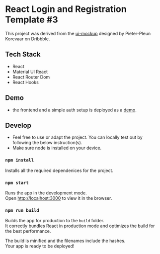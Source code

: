 # React Login and Registration Template #3

This project was derived from the [ui-mockup](https://dribbble.com/shots/14019613-Sign-up-form) designed by Pieter-Pleun Korevaar on Dribbble. 

## Tech Stack

- React
- Material UI React
- React Router Dom
- React Hooks

## Demo
- the frontend and a simple auth setup is deployed as a [demo](https://sjoshuadarth-react-login-gamma.netlify.app). 

## Develop
- Feel free to use or adapt the project. You can locally test out by following the below instruction(s). 
- Make sure node is installed on your device.

### `npm install`
Installs all the required dependenices for the project. 

### `npm start`

Runs the app in the development mode.\
Open [http://localhost:3000](http://localhost:3000) to view it in the browser.

### `npm run build`

Builds the app for production to the `build` folder.\
It correctly bundles React in production mode and optimizes the build for the best performance.

The build is minified and the filenames include the hashes.\
Your app is ready to be deployed!


